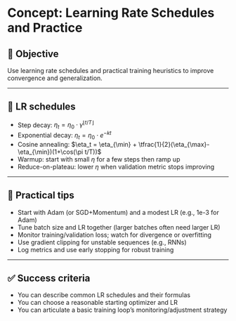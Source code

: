 # Concept: Learning Rate Schedules and Practice

## 🎯 Objective
Use learning rate schedules and practical training heuristics to improve convergence and generalization.

---

## 📖 LR schedules
- Step decay: $\eta_t = \eta_0 \cdot \gamma^{\lfloor t/T \rfloor}$
- Exponential decay: $\eta_t = \eta_0 \cdot e^{-kt}$
- Cosine annealing: $\eta_t = \eta_{\min} + \tfrac{1}{2}(\eta_{\max}-\eta_{\min})(1+\cos(\pi t/T))$
- Warmup: start with small $\eta$ for a few steps then ramp up
- Reduce-on-plateau: lower $\eta$ when validation metric stops improving

---

## 🧰 Practical tips
- Start with Adam (or SGD+Momentum) and a modest LR (e.g., 1e-3 for Adam)
- Tune batch size and LR together (larger batches often need larger LR)
- Monitor training/validation loss; watch for divergence or overfitting
- Use gradient clipping for unstable sequences (e.g., RNNs)
- Log metrics and use early stopping for robust training

---

## ✅ Success criteria
- You can describe common LR schedules and their formulas
- You can choose a reasonable starting optimizer and LR
- You can articulate a basic training loop’s monitoring/adjustment strategy
